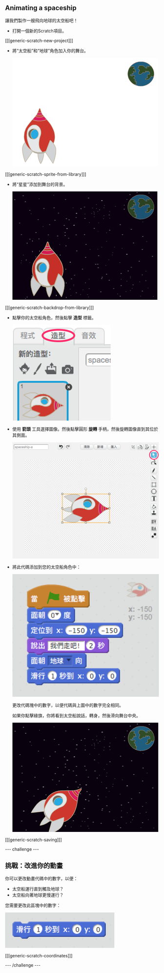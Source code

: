 ## Animating a spaceship

讓我們製作一艘飛向地球的太空船吧！

+ 打開一個新的Scratch項目。

[[[generic-scratch-new-project]]]

+ 將“太空船”和“地球”角色加入你的舞台。
    
    ![太空船和地球角色](images/space-sprites.png)

[[[generic-scratch-sprite-from-library]]]

+ 將“星星”添加到舞台的背景。
    
    ![一個太空背景](images/space-backdrop.png)

[[[generic-scratch-backdrop-from-library]]]

+ 點擊你的太空船角色，然後點擊 **造型** 標籤。
    
    ![角色造型](images/space-costume.png)

+ 使用 **箭頭** 工具選擇圖像。然後點擊圓形 **旋轉** 手柄，然後旋轉圖像直到其位於其側面。
    
    ![旋轉一件造型](images/space-rotate.png)

+ 將此代碼添加到您的太空船角色中：
    
    ![太空船代碼](images/space-animate.png)
    
    更改代碼塊中的數字，以便代碼與上圖中的數字完全相同。
    
    如果你點擊綠旗，你將看到太空船說話，轉身，然後滑向舞台中央。
    
    ![測試太空船動畫](images/space-animate-stage.png)

[[[generic-scratch-saving]]]

\--- challenge \---

## 挑戰：改進你的動畫

你可以更改動畫代碼中的數字，以便：

+ 太空船運行直到觸及地球？
+ 太空船向著地球更慢運行？

您需要更改此區塊中的數字：

![滑塊](images/space-glide.png)

[[[generic-scratch-coordinates]]]

\--- /challenge \---